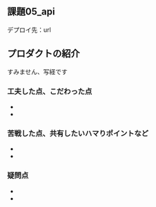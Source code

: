 ## 課題05_api

デプロイ先：url

## プロダクトの紹介
すみません、写経です

### 工夫した点、こだわった点
- 
- 

### 苦戦した点、共有したいハマりポイントなど
- 
- 

### 疑問点
- 
- 